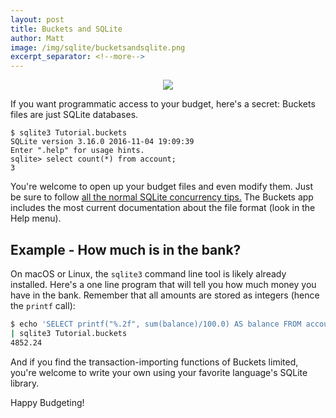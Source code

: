 ```yaml
---
layout: post
title: Buckets and SQLite
author: Matt
image: /img/sqlite/bucketsandsqlite.png
excerpt_separator: <!--more-->
---
```


<div style="text-align: center;"><img src="{{ site.url }}/img/sqlite/bucketsandsqlite.png"></div>

If you want programmatic access to your budget, here's a secret: Buckets files are just SQLite databases.

<!--more-->

```text
$ sqlite3 Tutorial.buckets 
SQLite version 3.16.0 2016-11-04 19:09:39
Enter ".help" for usage hints.
sqlite> select count(*) from account;
3
```

You're welcome to open up your budget files and even modify them.  Just be sure to follow [all the normal SQLite concurrency tips.](https://sqlite.org/faq.html#q5)  The Buckets app includes the most current documentation about the file format (look in the Help menu).

## Example - How much is in the bank?

On macOS or Linux, the `sqlite3` command line tool is likely already installed.  Here's a one line program that will tell you how much money you have in the bank.  Remember that all amounts are stored as integers (hence the `printf` call):

```bash
$ echo 'SELECT printf("%.2f", sum(balance)/100.0) AS balance FROM account;' \
| sqlite3 Tutorial.buckets
4852.24
```


And if you find the transaction-importing functions of Buckets limited, you're welcome to write your own using your favorite language's SQLite library.

Happy Budgeting!
